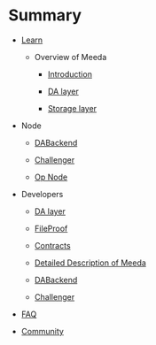 # Summary

* [Learn](README.md)
  
  * Overview of Meeda
  
    * [Introduction](docs/learn/What's-Meeda.md)
  
    * [DA layer](docs/learn/DA-Layer.md)

    * [Storage layer](docs/learn/Storage-Layer.md)

* Node
  
  * [DABackend](docs/node/How-to-build-DABackend.md)
  
  * [Challenger](docs/node/How-to-build-Challenger.md)
  
  * [Op Node](OptimisticRollup+Meeda.md)

* Developers
  
  * [DA layer](docs/developers/DA-Layer.md)

  * [FileProof](docs/developers/FileProof-API.md)
  
  * [Contracts](docs/developers/FileProof-contract-address.md)

  * [Detailed Description of Meeda](docs/developers/Detailed-description-of-Meeda.md)
  
  * [DABackend](docs/developers/DABackend-API.md)

  * [Challenger](docs/developers/Challenger-API.md)

* [FAQ](docs/FAQ/FAQ.md)

* [Community](docs/Community/resource.md)
